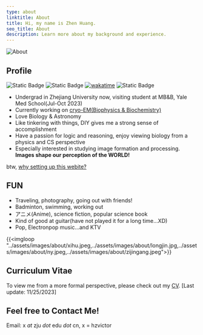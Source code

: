 ```yaml
---
type: about
linktitle: About
title: Hi, my name is Zhen Huang.
seo_title: About
description: Learn more about my background and experience.
---
```


![About](../assets/images/P1025827.jpg#small)

## Profile

![Static Badge](https://img.shields.io/badge/BIO-ASTRO-blue) ![Static Badge](https://img.shields.io/badge/cryo-EM-orange)  [![wakatime](https://wakatime.com/badge/user/018b6591-20df-4e17-9e3a-30529d0b82ca.svg)](https://wakatime.com/@018b6591-20df-4e17-9e3a-30529d0b82ca) ![Static Badge](https://img.shields.io/badge/last_modified-10/25/2023-red)

* Undergrad in Zhejiang University now, visiting student at MB&B, Yale Med School(Jul-Oct 2023)
* Currently working on [cryo-EM(Biophysics & Biochemistry)](../research/)
* Love Biology & Astronomy
* Like tinkering with things, DIY gives me a strong sense of accomplishment
* Have a passion for logic and reasoning, enjoy viewing biology from a physics and CS perspective
* Especially interested in studying image formation and processing. **Images shape our perception of the WORLD!**

btw, [why setting up this webite?](../posts/hello-blog/)

## FUN

* Traveling, photography, going out with friends!
* Badminton, swimming, working out
* アニメ(Anime), science fiction, popular science book
* Kind of good at guitar(have not played it for a long time...XD)
* Pop, Electronpop music...and KTV

{{<imgloop "../assets/images/about/xihu.jpeg,../assets/images/about/longjin.jpg,../assets/images/about/ny.jpeg,../assets/images/about/zijingang.jpeg">}}

## Curriculum Vitae

To view me from a more formal perspective, please check out my [CV](../assets/files/CV-zhenhuang.pdf). [Last update: 11/25/2023]

## Feel free to Contact Me!

Email: x *at* zju *dot* edu *dot* cn, x = hzvictor

